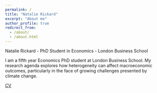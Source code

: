 ```yaml
---
permalink: /
title: "Natalie Rickard"
excerpt: "About me"
author_profile: true
redirect_from:
  - /about/
  - /about.html
---
```


Natalie Rickard - PhD Student in Economics - London Business School

I am a fifth year Economics PhD student at London Business School. My research agenda explores how heterogeneity can affect macroeconomic outcomes, particularly in the face of growing challenges presented by climate change. 



[CV](http://nrickard.github.io/files/CV.pdf)
